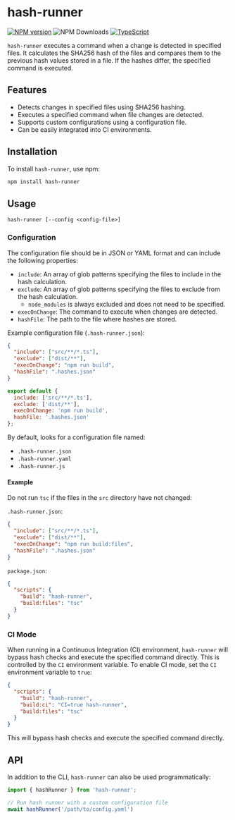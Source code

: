 # hash-runner

[![NPM version](https://img.shields.io/npm/v/loglayer.svg?style=flat-square)](https://www.npmjs.com/package/hash-runner)
![NPM Downloads](https://img.shields.io/npm/dm/hash-runner)
[![TypeScript](https://img.shields.io/badge/%3C%2F%3E-TypeScript-%230074c1.svg)](http://www.typescriptlang.org/)

`hash-runner` executes a command when a change is detected in specified files. 
It calculates the SHA256 hash of the files and compares them to the previous hash values stored in a file. 
If the hashes differ, the specified command is executed.

## Features

- Detects changes in specified files using SHA256 hashing.
- Executes a specified command when file changes are detected.
- Supports custom configurations using a configuration file.
- Can be easily integrated into CI environments.

## Installation

To install `hash-runner`, use npm:

```sh
npm install hash-runner
```

## Usage

`hash-runner [--config <config-file>]`

### Configuration

The configuration file should be in JSON or YAML format and can include the following properties:

- `include`: An array of glob patterns specifying the files to include in the hash calculation.
- `exclude`: An array of glob patterns specifying the files to exclude from the hash calculation.
  * `node_modules` is always excluded and does not need to be specified.
- `execOnChange`: The command to execute when changes are detected.
- `hashFile`: The path to the file where hashes are stored.

Example configuration file (`.hash-runner.json`):

```json
{
  "include": ["src/**/*.ts"],
  "exclude": ["dist/**"],
  "execOnChange": "npm run build",
  "hashFile": ".hashes.json"
}
```

```js
export default {
  include: ['src/**/*.ts'],
  exclude: ['dist/**'],
  execOnChange: 'npm run build',
  hashFile: '.hashes.json'
};
```

By default, looks for a configuration file named:

- `.hash-runner.json`
- `.hash-runner.yaml`
- `.hash-runner.js`

#### Example

Do not run `tsc` if the files in the `src` directory have not changed:

`.hash-runner.json`:

```json
{
  "include": ["src/**/*.ts"],
  "exclude": ["dist/**"],
  "execOnChange": "npm run build:files",
  "hashFile": ".hashes.json"
}
```

`package.json`:

```json
{
  "scripts": {
    "build": "hash-runner",
    "build:files": "tsc"
  }
}
```

### CI Mode

When running in a Continuous Integration (CI) environment, `hash-runner` will bypass hash checks and execute the specified command directly. This is controlled by the `CI` environment variable.
To enable CI mode, set the `CI` environment variable to `true`:

```json
{
  "scripts": {
    "build": "hash-runner",
    "build:ci": "CI=true hash-runner",
    "build:files": "tsc"
  }
}
```

This will bypass hash checks and execute the specified command directly.

## API

In addition to the CLI, `hash-runner` can also be used programmatically:

```typescript
import { hashRunner } from 'hash-runner';

// Run hash runner with a custom configuration file
await hashRunner('/path/to/config.yaml')
```
